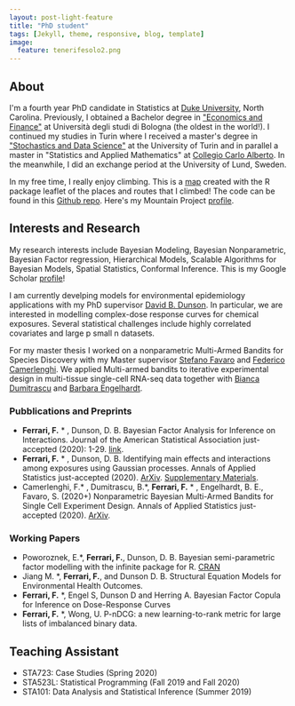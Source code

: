 ```yaml
---
layout: post-light-feature
title: "PhD student"
tags: [Jekyll, theme, responsive, blog, template]
image:
  feature: tenerifesolo2.png
---
```


## About
I'm a fourth year PhD candidate in Statistics at [Duke University](http://stat.duke.edu), North Carolina. Previously, I obtained a Bachelor degree in ["Economics and Finance"](http://corsi.unibo.it/1cycle/EconomicsFinance/Pages/default.aspx) at Università degli studi di Bologna (the oldest in the world!). I continued my studies in Turin where I received a master's degree in ["Stochastics and Data Science"](http://www.master-sds.unito.it/do/home.pl) at the University of Turin and in parallel a master in "Statistics and Applied Mathematics" at [Collegio Carlo Alberto](http://carloalberto.org). In the meanwhile, I did an exchange period at the University of Lund, Sweden. 

In my free time, I really enjoy climbing. This is a [map](https://fedfer.shinyapps.io/climbing/) created with the R package leaflet of the places and routes that I climbed! The code can be found in this [Github repo](https://github.com/fedfer/climbing/). Here's my Mountain Project [profile](https://www.mountainproject.com/user/200757688/federico-ferrari).


## Interests and Research  

My research interests include Bayesian Modeling, Bayesian Nonparametric, Bayesian Factor regression, Hierarchical Models, Scalable Algorithms for Bayesian Models, Spatial Statistics, Conformal Inference. This is my Google Scholar [profile](https://scholar.google.it/citations?user=-TFoooMAAAAJ&hl=en)! 

I am currently develping models for environmental epidemiology applications with my PhD supervisor [David B. Dunson](https://www2.stat.duke.edu/~dunson/). In particular, we are interested in modelling complex-dose response curves for chemical exposures. Several statistical challenges include highly correlated covariates and large p small n datasets.

For my master thesis I worked on a nonparametric Multi-Armed Bandits for Species Discovery with my Master supervisor [Stefano Favaro](http://www.carloalberto.org/people/faculty/fellows/favaro/) and [Federico Camerlenghi](http://www-dimat.unipv.it/~camerlenghi/). We applied Multi-armed bandits to iterative experimental design in multi-tissue single-cell RNA-seq data together with [Bianca Dumitrascu](https://b2du.github.io/) and [Barbara Engelhardt](https://www.cs.princeton.edu/people/profile/bee). 

### Pubblications and Preprints

* **Ferrari, F.**  * , Dunson, D. B. Bayesian Factor Analysis for Inference on Interactions. Journal of the American Statistical Association just-accepted (2020): 1-29. [link](https://amstat.tandfonline.com/doi/full/10.1080/01621459.2020.1745813?casa_token=hUnrXw9q2FoAAAAA%3AvIAKTzuZFmhsLkPFUkLo3xLnrrPVos5dRoAA38tcW_PaPwhTa1monYlYKpx7RwdDVrnHtBfxJRhJCQ#.XphjYC2ZNQI). 
* **Ferrari, F.** * , Dunson, D. B. Identifying main effects and interactions among exposures using Gaussian processes. Annals of Applied Statistics just-accepted (2020). [ArXiv](https://arxiv.org/abs/1910.05355). [Supplementary Materials](https://nbviewer.jupyter.org/github/fedfer/fedfer.github.io/blob/master/gp_AoAS_supplementary.pdf).
* Camerlenghi, F.* , Dumitrascu, B.*, **Ferrari, F.** * , Engelhardt, B. E., Favaro, S. (2020+) Nonparametric Bayesian Multi-Armed Bandits for Single Cell Experiment Design. Annals of Applied Statistics just-accepted (2020). [ArXiv](https://arxiv.org/abs/1911.01910).


### Working Papers
* Poworoznek, E.*, **Ferrari, F.**, Dunson, D. B. Bayesian semi-parametric factor modelling with the infinite package for R. [CRAN](https://cran.r-project.org/web/packages/infinitefactor/index.html) 
* Jiang M. *, **Ferrari, F.**, and Dunson D. B. Structural Equation Models for Environmental Health Outcomes.
* **Ferrari, F.** *, Engel S, Dunson D and Herring A. Bayesian Factor Copula for Inference on Dose-Response Curves
* **Ferrari, F.** *, Wong, U. P-nDCG: a new learning-to-rank metric for large lists of imbalanced binary data.

## Teaching Assistant

* STA723: Case Studies (Spring 2020)
* STA523L: Statistical Programming (Fall 2019 and Fall 2020)
* STA101: Data Analysis and Statistical Inference (Summer 2019)
